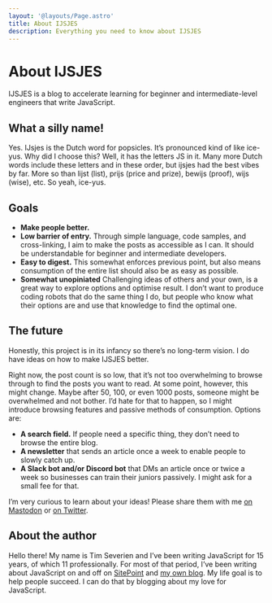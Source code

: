 ```yaml
---
layout: '@layouts/Page.astro'
title: About IJSJES
description: Everything you need to know about IJSJES
---
```


# About IJSJES

IJSJES is a blog to accelerate learning for beginner and intermediate-level engineers that write JavaScript.

## What a silly name!

Yes. <span lang="nl">IJsjes</span> is the Dutch word for popsicles. It’s pronounced kind of like ice-yus. Why did I choose this? Well, it has the letters JS in it. Many more Dutch words include these letters and in these order, but <span lang="nl">ijsjes</span> had the best vibes by far. More so than <span lang="nl">lijst</span> (list), <span lang="nl">prijs</span> (price and prize), <span lang="nl">bewijs</span> (proof), <span lang="nl">wijs</span> (wise), etc. So yeah, ice-yus.

## Goals

- **Make people better.**
- **Low barrier of entry.** Through simple language, code samples, and cross-linking, I aim to make the posts as accessible as I can. It should be understandable for beginner and intermediate developers.
- **Easy to digest.** This somewhat enforces previous point, but also means consumption of the entire list should also be as easy as possible.
- **Somewhat unopiniated** Challenging ideas of others and your own, is a great way to explore options and optimise result. I don’t want to produce coding robots that do the same thing I do, but people who know what their options are and use that knowledge to find the optimal one.

## The future

Honestly, this project is in its infancy so there’s no long-term vision. I do have ideas on how to make IJSJES better.

Right now, the post count is so low, that it’s not too overwhelming to browse through to find the posts you want to read. At some point, however, this might change. Maybe after 50, 100, or even 1000 posts, someone might be overwhelmed and not bother. I’d hate for that to happen, so I might introduce browsing features and passive methods of consumption. Options are:

- **A search field.** If people need a specific thing, they don’t need to browse the entire blog.
- **A newsletter** that sends an article once a week to enable people to slowly catch up.
- **A Slack bot and/or Discord bot** that DMs an article once or twice a week so businesses can train their juniors passively. I might ask for a small fee for that.

I’m very curious to learn about your ideas! Please share them with me [on Mastodon](https://mastodon.social/@ijsjes) or [on Twitter](https://twitter.com/ijsjes_dev).

## About the author

Hello there! My name is Tim Severien and I’ve been writing JavaScript for 15 years, of which 11 professionally. For most of that period, I’ve been writing about JavaScript on and off on [SitePoint](https://www.sitepoint.com) and [my own blog](https://timseverien.com). My life goal is to help people succeed. I can do that by blogging about my love for JavaScript.
